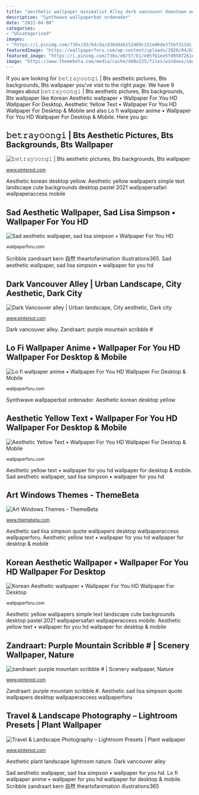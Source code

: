 ```yaml
---
title: "aesthetic wallpaper minimalist Alley dark vancouver downtown aesthetic night street urban lonely grunge hell flickr landscape colink section lights background pavement brick vancitybuzz"
description: "Synthwave wallpaperbat ordenador"
date: "2022-04-08"
categories:
- "Uncategorized"
images:
- "https://i.pinimg.com/736x/d3/6d/da/d36ddab152489c311e06de375bf312dc--vancouver-shopping-grunge-photography.jpg"
featuredImage: "https://wallpaperforu.com/wp-content/uploads/2020/04/6396851920x1200.jpg"
featured_image: "https://i.pinimg.com/736x/e0/5f/b1/e05fb1ee5fd9587261e9c4320ffef2c7.jpg"
image: "https://www.themebeta.com/media/cache/400x225/files/windows/images/202006/09/7703c6a19a9f5c24db77ffbb21c506df.png"
---
```


If you are looking for 𝚋𝚎𝚝𝚛𝚊𝚢𝚘𝚘𝚗𝚐𝚒 | Bts aesthetic pictures, Bts backgrounds, Bts wallpaper you've visit to the right page. We have 9 Images about 𝚋𝚎𝚝𝚛𝚊𝚢𝚘𝚘𝚗𝚐𝚒 | Bts aesthetic pictures, Bts backgrounds, Bts wallpaper like Korean Aesthetic wallpaper • Wallpaper For You HD Wallpaper For Desktop, Aesthetic Yellow Text • Wallpaper For You HD Wallpaper For Desktop &amp; Mobile and also Lo fi wallpaper anime • Wallpaper For You HD Wallpaper For Desktop &amp; Mobile. Here you go:

## 𝚋𝚎𝚝𝚛𝚊𝚢𝚘𝚘𝚗𝚐𝚒 | Bts Aesthetic Pictures, Bts Backgrounds, Bts Wallpaper

![𝚋𝚎𝚝𝚛𝚊𝚢𝚘𝚘𝚗𝚐𝚒 | Bts aesthetic pictures, Bts backgrounds, Bts wallpaper](https://i.pinimg.com/736x/94/30/f0/9430f07ce38037d4570f8b9df1cef284.jpg "Aesthetic plant landscape lightroom nature")

<small>www.pinterest.com</small>

Aesthetic korean desktop yellow. Aesthetic yellow wallpapers simple text landscape cute backgrounds desktop pastel 2021 wallpapersafari wallpaperaccess mobile

## Sad Aesthetic Wallpaper, Sad Lisa Simpson • Wallpaper For You HD

![Sad aesthetic wallpaper, sad lisa simpson • Wallpaper For You HD](https://wallpaperforu.com/wp-content/uploads/2020/09/sad-aesthetic-wallpaper-20090815164242048x1152.jpg "Lo fi wallpaper anime • wallpaper for you hd wallpaper for desktop &amp; mobile")

<small>wallpaperforu.com</small>

Scribble zandraart kern 自然 theartofanimation illustrations365. Sad aesthetic wallpaper, sad lisa simpson • wallpaper for you hd

## Dark Vancouver Alley | Urban Landscape, City Aesthetic, Dark City

![Dark Vancouver alley | Urban landscape, City aesthetic, Dark city](https://i.pinimg.com/736x/d3/6d/da/d36ddab152489c311e06de375bf312dc--vancouver-shopping-grunge-photography.jpg "Scribble zandraart kern 自然 theartofanimation illustrations365")

<small>www.pinterest.com</small>

Dark vancouver alley. Zandraart: purple mountain scribble #

## Lo Fi Wallpaper Anime • Wallpaper For You HD Wallpaper For Desktop &amp; Mobile

![Lo fi wallpaper anime • Wallpaper For You HD Wallpaper For Desktop &amp; Mobile](https://wallpaperforu.com/wp-content/uploads/2020/04/6396851920x1200.jpg "Lo fi wallpaper anime • wallpaper for you hd wallpaper for desktop &amp; mobile")

<small>wallpaperforu.com</small>

Synthwave wallpaperbat ordenador. Aesthetic korean desktop yellow

## Aesthetic Yellow Text • Wallpaper For You HD Wallpaper For Desktop &amp; Mobile

![Aesthetic Yellow Text • Wallpaper For You HD Wallpaper For Desktop &amp; Mobile](https://wallpaperforu.com/wp-content/uploads/2020/07/yellow-aesthetic-wallpaper-200720022152451350x2400.jpg "Lo fi wallpaper anime • wallpaper for you hd wallpaper for desktop &amp; mobile")

<small>wallpaperforu.com</small>

Aesthetic yellow text • wallpaper for you hd wallpaper for desktop &amp; mobile. Sad aesthetic wallpaper, sad lisa simpson • wallpaper for you hd

## Art Windows Themes - ThemeBeta

![Art Windows Themes - ThemeBeta](https://www.themebeta.com/media/cache/400x225/files/windows/images/202006/09/7703c6a19a9f5c24db77ffbb21c506df.png "Synthwave wallpaperbat ordenador")

<small>www.themebeta.com</small>

Aesthetic sad lisa simpson quote wallpapers desktop wallpaperaccess wallpaperforu. Aesthetic yellow text • wallpaper for you hd wallpaper for desktop &amp; mobile

## Korean Aesthetic Wallpaper • Wallpaper For You HD Wallpaper For Desktop

![Korean Aesthetic wallpaper • Wallpaper For You HD Wallpaper For Desktop](https://wallpaperforu.com/wp-content/uploads/2020/07/yellow-aesthetic-wallpaper-200720022118421280x800.jpg "Lo fi wallpaper anime • wallpaper for you hd wallpaper for desktop &amp; mobile")

<small>wallpaperforu.com</small>

Aesthetic yellow wallpapers simple text landscape cute backgrounds desktop pastel 2021 wallpapersafari wallpaperaccess mobile. Aesthetic yellow text • wallpaper for you hd wallpaper for desktop &amp; mobile

## Zandraart: Purple Mountain Scribble # | Scenery Wallpaper, Nature

![zandraart: purple mountain scribble # | Scenery wallpaper, Nature](https://i.pinimg.com/736x/e0/5f/b1/e05fb1ee5fd9587261e9c4320ffef2c7.jpg "Sad aesthetic wallpaper, sad lisa simpson • wallpaper for you hd")

<small>www.pinterest.com</small>

Zandraart: purple mountain scribble #. Aesthetic sad lisa simpson quote wallpapers desktop wallpaperaccess wallpaperforu

## Travel &amp; Landscape Photography – Lightroom Presets | Plant Wallpaper

![Travel &amp; Landscape Photography – Lightroom Presets | Plant wallpaper](https://i.pinimg.com/736x/68/f6/4f/68f64f41d74c4ffbd2bf037742283e22.jpg "Aesthetic plant landscape lightroom nature")

<small>www.pinterest.com</small>

Aesthetic plant landscape lightroom nature. Dark vancouver alley

Sad aesthetic wallpaper, sad lisa simpson • wallpaper for you hd. Lo fi wallpaper anime • wallpaper for you hd wallpaper for desktop &amp; mobile. Scribble zandraart kern 自然 theartofanimation illustrations365
